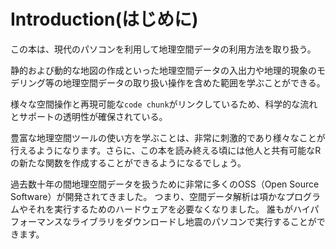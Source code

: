 # Introduction(はじめに)


この本は、現代のパソコンを利用して地理空間データの利用方法を取り扱う。

静的および動的な地図の作成といった地理空間データの入出力や地理的現象のモデリング等の地理空間データの取り扱い操作を含めた範囲を学ぶことができる。

様々な空間操作と再現可能な`code chunk`がリンクしているため、科学的な流れとサポートの透明性が確保されている。

豊富な地理空間ツールの使い方を学ぶことは、非常に刺激的であり様々なことが行えるようになります。さらに、この本を読み終える頃には他人と共有可能なRの新たな関数を作成することができるようになるでしょう。

<!---> <!--->
過去数十年の間地理空間データを扱うために非常に多くのOSS（Open Source Software）が開発されてきました。
つまり、空間データ解析は項かなプログラムやそれを実行するためのハードウェアを必要なくなりました。
誰もがハイパフォーマンスなライブラリをダウンロードし地震のパソコンで実行することができます。
